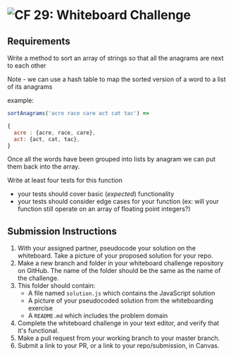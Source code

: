 ![CF](https://camo.githubusercontent.com/70edab54bba80edb7493cad3135e9606781cbb6b/687474703a2f2f692e696d6775722e636f6d2f377635415363382e706e67) 29: Whiteboard Challenge
===

## Requirements
Write a method to sort an array of strings so that all the anagrams are next to each other

Note - we can use a hash table to map the sorted version of a word to a list of its anagrams

example:
```javascript
sortAnagrams('acre race care act cat tac') =>

{
  acre : {acre, race, care},
  act: {act, cat, tac},
}
```

Once all the words have been grouped into lists by anagram we can put them back into the array.

Write at least four tests for this function
* your tests should cover basic (*expected*) functionality
* your tests should consider edge cases for your function (ex: will your function still operate on an array of floating point integers?)

## Submission Instructions

1. With your assigned partner, pseudocode your solution on the whiteboard. Take a picture of your proposed solution for your repo.
1. Make a new branch and folder in your whiteboard challenge repository on GitHub. The name of the folder should be the same as the name of the challenge.
1. This folder should contain:
	- A file named `solution.js` which contains the JavaScript solution
	- A picture of your pseudocoded solution from the whiteboarding exercise
	- A `README.md` which includes the problem domain
1. Complete the whiteboard challenge in your text editor, and verify that it's functional.
1. Make a pull request from your working branch to your master branch.
1. Submit a link to your PR, or a link to your repo/submission, in Canvas.
